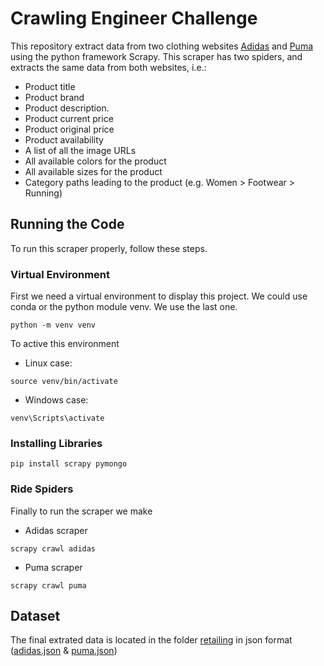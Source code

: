 # Crawling Engineer Challenge

This repository extract data from two clothing websites [Adidas](https://www.adidas.es/) and [Puma](https://eu.puma.com/) using the python framework Scrapy. This scraper has two spiders, and extracts the same data from both websites, i.e.:
- Product title
- Product brand
- Product description.
- Product current price
- Product original price
- Product availability
- A list of all the image URLs
- All available colors for the product
- All available sizes for the product
- Category paths leading to the product (e.g. Women > Footwear > Running)

## Running the Code
To run this scraper properly, follow these steps.
### Virtual Environment
First we need a virtual environment to display this project. We could use conda or the python module venv. We use the last one.
```
python -m venv venv
```
To active this environment
- Linux case:
```
source venv/bin/activate
```
- Windows case:
```
venv\Scripts\activate
```
### Installing Libraries
```
pip install scrapy pymongo
```
### Ride Spiders
Finally to run the scraper we make
- Adidas scraper
```
scrapy crawl adidas
```
- Puma scraper
```
scrapy crawl puma
```
## Dataset
The final extrated data is located in the folder [retailing](https://github.com/jpradas1/Crawling_Engineer_Challenge/tree/main/retailing) in json format ([adidas.json](https://github.com/jpradas1/Crawling_Engineer_Challenge/blob/main/retailing/adidas.json) & [puma.json](https://github.com/jpradas1/Crawling_Engineer_Challenge/blob/main/retailing/puma.json))
